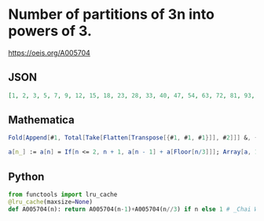 # Number of partitions of 3n into powers of 3\.
https://oeis.org/A005704
## JSON
```JSON
[1, 2, 3, 5, 7, 9, 12, 15, 18, 23, 28, 33, 40, 47, 54, 63, 72, 81, 93, 105, 117, 132, 147, 162, 180, 198, 216, 239, 262, 285, 313, 341, 369, 402, 435, 468, 508, 548, 588, 635, 682, 729, 783, 837, 891, 954, 1017, 1080, 1152, 1224, 1296, 1377, 1458, 1539, 1632]
```
## Mathematica
```Mathematica
Fold[Append[#1, Total[Take[Flatten[Transpose[{#1, #1, #1}]], #2]]] &, {1}, Range[2, 55]] (* _Birkas Gyorgy_, Apr 18 2011 *)
```
```Mathematica
a[n_] := a[n] = If[n <= 2, n + 1, a[n - 1] + a[Floor[n/3]]]; Array[a, 101, 0] (* _T. D. Noe_, Apr 18 2011 *)
```
## Python
```Python
from functools import lru_cache
@lru_cache(maxsize=None)
def A005704(n): return A005704(n-1)+A005704(n//3) if n else 1 # _Chai Wah Wu_, Sep 21 2022
```

